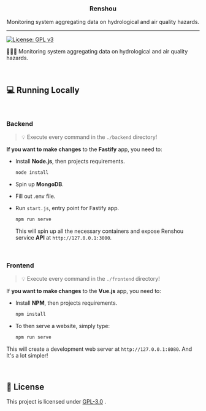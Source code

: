 <p align="center">
  <h3 align="center">Renshou</h3>
  <p align="center">Monitoring system aggregating data on hydrological and air quality hazards.</p>
</p>

---

[![License: GPL v3](https://img.shields.io/badge/License-GPLv3-blue.svg)](https://www.gnu.org/licenses/gpl-3.0)

👩🏻‍🌾 Monitoring system aggregating data on hydrological and air quality hazards.

<br>

## 💻 Running Locally

<br>

### Backend

> 💡 Execute every command in the `./backend` directory!

**If you want to make changes** to the **Fastify** app, you need to:

- Install **Node.js**, then projects requirements.

  ```bash
  node install
  ```

- Spin up **MongoDB**.

- Fill out .env file.

- Run `start.js`, entry point for Fastify app.

  ```bash
  npm run serve
  ```

  This will spin up all the necessary containers and expose Renshou service **API** at `http://127.0.0.1:3000`.

<br>

### Frontend

> 💡 Execute every command in the `./frontend` directory!

If **you want to make changes** to the **Vue.js** app, you need to:

- Install **NPM**, then projects requirements.

  ```bash
  npm install
  ```

- To then serve a website, simply type:

  ```bash
  npm run serve
  ```

This will create a development web server at `http://127.0.0.1:8080`.
And It's a lot simpler!

<br>

## 📃 License

This project is licensed under [GPL-3.0](https://choosealicense.com/licenses/gpl-3.0/) .
